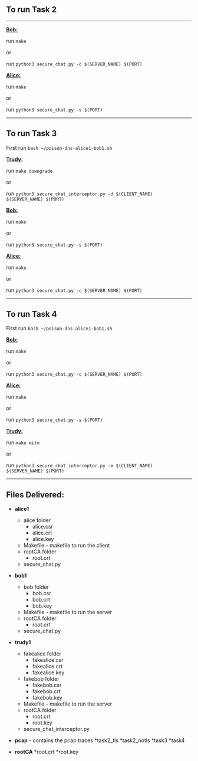 ## To run Task 2
------------------------------------------------------------------------------------------------------------------------------------------------------

**<ins>Bob:</ins>**

run `make`

or

run `python3 secure_chat.py -c $(SERVER_NAME) $(PORT)`

**<ins>Alice:</ins>**

run `make`

or

run `python3 secure_chat.py -s $(PORT)`

------------------------------------------------------------------------------------------------------------------------------------------------------

## To run Task 3
First run `bash ~/poison-dns-alice1-bob1.sh`

**<ins>Trudy:</ins>**

run `make downgrade`

or

run `python3 secure_chat_interceptor.py -d $(CLIENT_NAME) $(SERVER_NAME) $(PORT)`

**<ins>Bob:</ins>**

run `make`

or

run `python3 secure_chat.py -s $(PORT)`

**<ins>Alice:</ins>**

run `make`

or

run `python3 secure_chat.py -c $(SERVER_NAME) $(PORT)`

---------------------------------------------------------------------------------------------------------------------------------------------------
## To run Task 4
First run `bash ~/poison-dns-alice1-bob1.sh`

**<ins>Bob:</ins>**

run `make`

or

run `python3 secure_chat.py -c $(SERVER_NAME) $(PORT)`

**<ins>Alice:</ins>**

run `make`

or

run `python3 secure_chat.py -s $(PORT)`



**<ins>Trudy:</ins>**

run `make mitm`

or

run `python3 secure_chat_interceptor.py -m $(CLIENT_NAME) $(SERVER_NAME) $(PORT)`

---------------------------------------------------------------------------------------------------------------------------------------------------


## Files Delivered:
* **alice1**
    * alice folder 
        * alice.csr
        * alice.crt
        * alice.key
    * Makefile - makefile to run the client
    * rootCA folder
        * root.crt
    * secure_chat.py

* **bob1**
    * bob folder 
        * bob.csr
        * bob.crt
        * bob.key
    * Makefile - makefile to run the server
    * rootCA folder
        * root.crt
    * secure_chat.py

* **trudy1**
    * fakealice folder 
        * fakealice.csr
        * fakealice.crt
        * fakealice.key
    * fakebob folder 
        * fakebob.csr
        * fakebob.crt
        * fakebob.key
    * Makefile - makefile to run the server
    * rootCA folder
        * root.crt
        * root.key
    * secure_chat_interceptor.py
* **pcap** - contains the pcap traces
	*task2_tls 
	*task2_notls
	*task3
	*task4
* **rootCA**
	*root.crt
	*root.key
